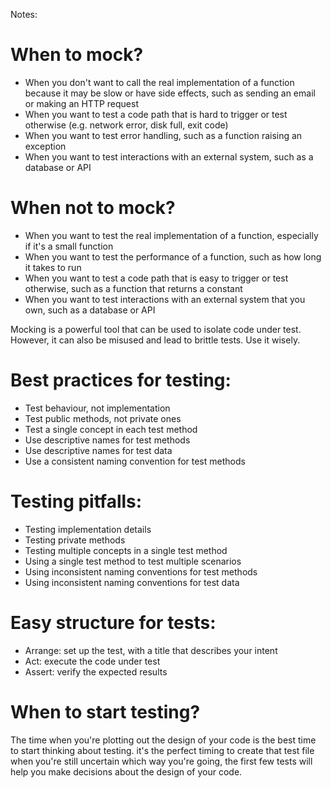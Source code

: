 Notes:

# When to mock?
- When you don't want to call the real implementation of a function because it may be slow or have side effects, such as sending an email or making an HTTP request
- When you want to test a code path that is hard to trigger or test otherwise (e.g. network error, disk full, exit code)
- When you want to test error handling, such as a function raising an exception
- When you want to test interactions with an external system, such as a database or API
  
# When not to mock?
- When you want to test the real implementation of a function, especially if it's a small function
- When you want to test the performance of a function, such as how long it takes to run
- When you want to test a code path that is easy to trigger or test otherwise, such as a function that returns a constant
- When you want to test interactions with an external system that you own, such as a database or API

Mocking is a powerful tool that can be used to isolate code under test. However, it can also be misused and lead to brittle tests. Use it wisely.

# Best practices for testing:
- Test behaviour, not implementation
- Test public methods, not private ones
- Test a single concept in each test method
- Use descriptive names for test methods
- Use descriptive names for test data
- Use a consistent naming convention for test methods

# Testing pitfalls:
- Testing implementation details
- Testing private methods
- Testing multiple concepts in a single test method
- Using a single test method to test multiple scenarios
- Using inconsistent naming conventions for test methods
- Using inconsistent naming conventions for test data

# Easy structure for tests:
- Arrange: set up the test, with a title that describes your intent
- Act: execute the code under test
- Assert: verify the expected results

# When to start testing?
The time when you're plotting out the design of your code is the best time to start thinking about testing. it's the perfect timing to create that test file when you're still uncertain which way you're going, the first few tests will help you make decisions about the design of your code.